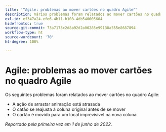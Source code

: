 ```yaml
---
title: '“Agile: problemas ao mover cartões no quadro Agile”'
description: Vários problemas foram relatados ao mover cartões no quadro Agile.
exl-id: ef347a24-efe6-4b11-b108-4db540005604
hidefromtoc: true
source-git-commit: 73a7173c2d8a92d2a06285e99138a555e8687894
workflow-type: ht
source-wordcount: '70'
ht-degree: 100%

---
```


# Agile: problemas ao mover cartões no quadro Agile

Os seguintes problemas foram relatados ao mover cartões no quadro Agile:

* A ação de arrastar animação está atrasada
* O catão se reajusta à coluna original antes de se mover
* O cartão é movido para um local imprevisível na nova coluna

_Reportado pela primeira vez em 1 de junho de 2022._

